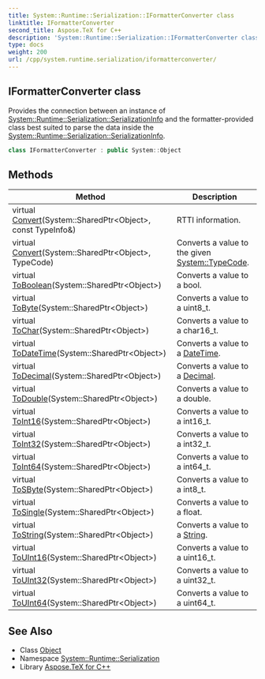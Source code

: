 ```yaml
---
title: System::Runtime::Serialization::IFormatterConverter class
linktitle: IFormatterConverter
second_title: Aspose.TeX for C++
description: 'System::Runtime::Serialization::IFormatterConverter class. Provides the connection between an instance of System::Runtime::Serialization::SerializationInfo and the formatter-provided class best suited to parse the data inside the System::Runtime::Serialization::SerializationInfo in C++.'
type: docs
weight: 200
url: /cpp/system.runtime.serialization/iformatterconverter/
---
```

## IFormatterConverter class


Provides the connection between an instance of [System::Runtime::Serialization::SerializationInfo](../serializationinfo/) and the formatter-provided class best suited to parse the data inside the [System::Runtime::Serialization::SerializationInfo](../serializationinfo/).

```cpp
class IFormatterConverter : public System::Object
```

## Methods

| Method | Description |
| --- | --- |
| virtual [Convert](./convert/)(System::SharedPtr\<Object\>, const TypeInfo\&) | RTTI information. |
| virtual [Convert](./convert/)(System::SharedPtr\<Object\>, TypeCode) | Converts a value to the given [System::TypeCode](../../system/typecode/). |
| virtual [ToBoolean](./toboolean/)(System::SharedPtr\<Object\>) | Converts a value to a bool. |
| virtual [ToByte](./tobyte/)(System::SharedPtr\<Object\>) | Converts a value to a uint8_t. |
| virtual [ToChar](./tochar/)(System::SharedPtr\<Object\>) | Converts a value to a char16_t. |
| virtual [ToDateTime](./todatetime/)(System::SharedPtr\<Object\>) | Converts a value to a [DateTime](../../system/datetime/). |
| virtual [ToDecimal](./todecimal/)(System::SharedPtr\<Object\>) | Converts a value to a [Decimal](../../system/decimal/). |
| virtual [ToDouble](./todouble/)(System::SharedPtr\<Object\>) | Converts a value to a double. |
| virtual [ToInt16](./toint16/)(System::SharedPtr\<Object\>) | Converts a value to a int16_t. |
| virtual [ToInt32](./toint32/)(System::SharedPtr\<Object\>) | Converts a value to a int32_t. |
| virtual [ToInt64](./toint64/)(System::SharedPtr\<Object\>) | Converts a value to a int64_t. |
| virtual [ToSByte](./tosbyte/)(System::SharedPtr\<Object\>) | Converts a value to a int8_t. |
| virtual [ToSingle](./tosingle/)(System::SharedPtr\<Object\>) | Converts a value to a float. |
| virtual [ToString](./tostring/)(System::SharedPtr\<Object\>) | Converts a value to a [String](../../system/string/). |
| virtual [ToUInt16](./touint16/)(System::SharedPtr\<Object\>) | Converts a value to a uint16_t. |
| virtual [ToUInt32](./touint32/)(System::SharedPtr\<Object\>) | Converts a value to a uint32_t. |
| virtual [ToUInt64](./touint64/)(System::SharedPtr\<Object\>) | Converts a value to a uint64_t. |
## See Also

* Class [Object](../../system/object/)
* Namespace [System::Runtime::Serialization](../)
* Library [Aspose.TeX for C++](../../)
